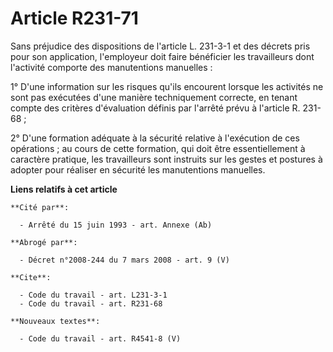 # Article R231-71

Sans préjudice des dispositions de l'article L. 231-3-1 et des décrets pris pour son application, l'employeur doit faire
bénéficier les travailleurs dont l'activité comporte des manutentions manuelles :

1° D'une information sur les risques qu'ils encourent lorsque les activités ne sont pas exécutées d'une manière techniquement
correcte, en tenant compte des critères d'évaluation définis par l'arrêté prévu à l'article R. 231-68 ;

2° D'une formation adéquate à la sécurité relative à l'exécution de ces opérations ; au cours de cette formation, qui doit
être essentiellement à caractère pratique, les travailleurs sont instruits sur les gestes et postures à adopter pour réaliser
en sécurité les manutentions manuelles.

**Liens relatifs à cet article**

	**Cité par**:

	  - Arrêté du 15 juin 1993 - art. Annexe (Ab)

	**Abrogé par**:

	  - Décret n°2008-244 du 7 mars 2008 - art. 9 (V)

	**Cite**:

	  - Code du travail - art. L231-3-1
	  - Code du travail - art. R231-68

	**Nouveaux textes**:

	  - Code du travail - art. R4541-8 (V)
